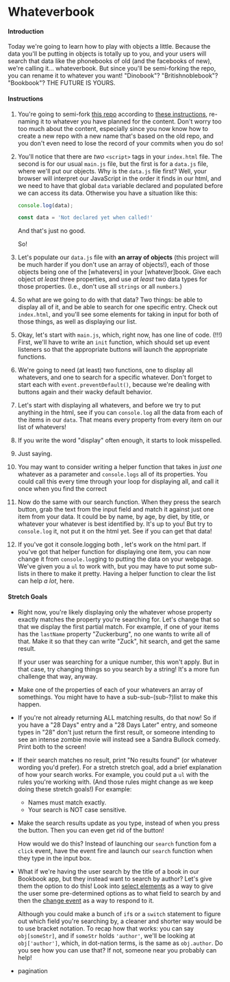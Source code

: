 # Whateverbook

#### Introduction

Today we're going to learn how to play with objects a little. Because the data you'll be putting in objects is totally up to you, and your users will search that data like the phonebooks of old (and the facebooks of new), we're calling it... whateverbook. But since you'll be semi-forking the repo, you can rename it to whatever you want! "Dinobook"? "Britishnoblebook"? "Bookbook"? THE FUTURE IS YOURS.

#### Instructions

1. You're going to semi-fork [this repo](https://github.com/abbreviatedman/whateverbook) according to [these instructions](http://simp.ly/p/rhtFY4), re-naming it to whatever you have planned for the content. Don't worry too too much about the content, especially since you now know how to create a new repo with a new name that's based on the old repo, and you don't even need to lose the record of your commits when you do so!

2. You'll notice that there are _two_ `<script>` tags in your `index.html` file. The second is for our usual `main.js` file, but the first is for a `data.js` file, where we'll put our objects. Why is the `data.js` file first? Well, your browser will interpret our JavaScript in the order it finds in our html, and we need to have that global `data` variable declared and populated before we can access its data. Otherwise you have a situation like this:

    ```javascript
    console.log(data);
    
    const data = 'Not declared yet when called!'
    ```

    And that's just no good.

    So!

3.  Let's populate our `data.js` file with **an array of objects** (this project will be much harder if you don't use an array of objects!), each of those objects being one of the [whatevers] in your [whatever]book. Give each object _at least_ three properties, and use _at least_ two data types for those properties. (I.e., don't use all `strings` or all `numbers`.)

4. So what are we going to do with that data? Two things: be able to display all of it, and be able to search for one specific entry. Check out `index.html`, and you'll see some elements for taking in input for both of those things, as well as displaying our list.

5. Okay, let's start with `main.js`, which, right now, has one line of code. (!!!) First, we'll have to write an `init` function, which should set up event listeners so that the appropriate buttons will launch the appropriate functions.

6. We're going to need (at least) two functions, one to display all whatevers, and one to search for a specific whatever.  Don't forget to start each with `event.preventDefault()`, because we're dealing with buttons again and their wacky default behavior.

7. Let's start with displaying all whatevers, and before we try to put anything in the html, see if you can `console.log` all the data from each of the items in our `data`. That means every property from every item on our list of whatevers!

8. If you write the word "display" often enough, it starts to look misspelled.

9. Just saying.

10. You may want to consider writing a helper function that takes in _just one_ whatever as a parameter and `console.logs` all of its properties. You could call this every time through your loop for displaying all, and call it once when you find the correct 

11. Now do the same with our search function. When they press the search button, grab the text from the input field and match it against just one item from your data. It could be by name, by age, by diet, by title, or whatever your whatever is best identified by. It's up to you! But try to `console.log` it, not put it on the html yet. See if you can get that data!

12. If you've got it console.logging both , let's work on the html part. If you've got that helper function for displaying one item, you can now change it from `console.log`ging to putting the data on your webpage. We've given you a `ul` to work with, but you may have to put some sub-lists in there to make it pretty. Having a helper function to clear the list can help _a lot_, here.

#### Stretch Goals

* Right now, you're likely displaying only the whatever whose property exactly matches the property you're searching for. Let's change that so that we display the first partial match. For example, if one of your items has the `lastName` property "Zuckerburg", no one wants to write all of that. Make it so that they can write "Zuck", hit search, and get the same result.

    If your user was searching for a unique number, this won't apply. But in that case, try changing things so you search by a string! It's a more fun challenge that way, anyway.

* Make one of the properties of each of your whatevers an array of somethings. You might have to have a sub-sub-(sub-?)list to make this happen.

* If you're not already returning ALL matching results, do that now! So if you have a "28 Days" entry and a "28 Days Later" entry, and someone types in "28" don't just return the first result, or someone intending to see an intense zombie movie will instead see a Sandra Bullock comedy. Print both to the screen!

* If their search matches no result, print "No results found" (or whatever wording you'd prefer). For a stretch stretch goal, add a brief explanation of how your search works. For example, you could put a `ul` with the rules you're working with. (And those rules might change as we keep doing these stretch goals!) For example:
	* Names must match exactly.
	* Your search is NOT case sensitive.

* Make the search results update as you type, instead of when you press the button. Then you can even get rid of the button!

    How would we do this? Instead of launching our `search` function fom a `click` event, have the event fire and launch our `search` function when they type in the input box.

* What if we're having the user search by the title of a book in our Bookbook app, but they instead want to search by author? Let's give them the option to do this! Look into [select elements](https://developer.mozilla.org/en-US/docs/Web/HTML/Element/select) as a way to give the user some pre-determined options as to what field to search by and then the [change event](https://developer.mozilla.org/en-US/docs/Web/Events/change) as a way to respond to it.

    Although you could make a bunch of `if`s or a `switch` statement to figure out which field you're searching by, a cleaner and shorter way would be to use bracket notation. To recap how that works: you can say `obj[someStr]`, and if `someStr` holds `'author'`, we'll be looking at `obj['author']`, which, in dot-nation terms, is the same as `obj.author`. Do you see how you can use that? If not, someone near you probably can help!

* pagination